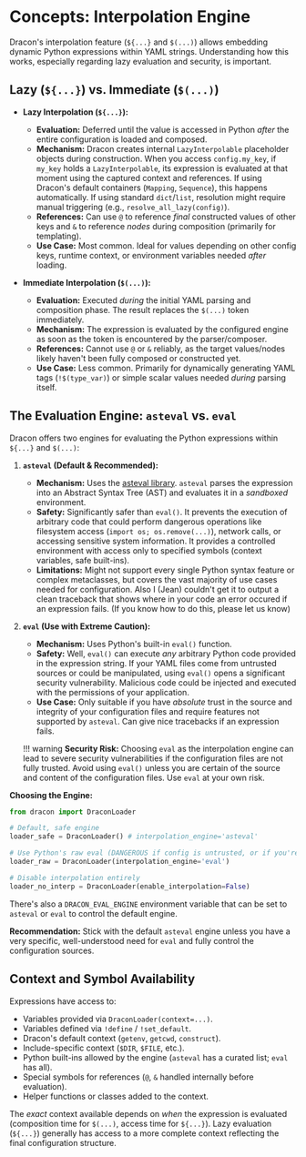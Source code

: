 # Concepts: Interpolation Engine

Dracon's interpolation feature (`${...}` and `$(...)`) allows embedding dynamic Python expressions within YAML strings. Understanding how this works, especially regarding lazy evaluation and security, is important.

## Lazy (`${...}`) vs. Immediate (`$(...)`)

- **Lazy Interpolation (`${...}`):**

  - **Evaluation:** Deferred until the value is accessed in Python _after_ the entire configuration is loaded and composed.
  - **Mechanism:** Dracon creates internal `LazyInterpolable` placeholder objects during construction. When you access `config.my_key`, if `my_key` holds a `LazyInterpolable`, its expression is evaluated at that moment using the captured context and references. If using Dracon's default containers (`Mapping`, `Sequence`), this happens automatically. If using standard `dict`/`list`, resolution might require manual triggering (e.g., `resolve_all_lazy(config)`).
  - **References:** Can use `@` to reference _final_ constructed values of other keys and `&` to reference _nodes_ during composition (primarily for templating).
  - **Use Case:** Most common. Ideal for values depending on other config keys, runtime context, or environment variables needed _after_ loading.

- **Immediate Interpolation (`$(...)`):**
  - **Evaluation:** Executed _during_ the initial YAML parsing and composition phase. The result replaces the `$(...)` token immediately.
  - **Mechanism:** The expression is evaluated by the configured engine as soon as the token is encountered by the parser/composer.
  - **References:** Cannot use `@` or `&` reliably, as the target values/nodes likely haven't been fully composed or constructed yet.
  - **Use Case:** Less common. Primarily for dynamically generating YAML tags (`!$(type_var)`) or simple scalar values needed _during_ parsing itself.

## The Evaluation Engine: `asteval` vs. `eval`

Dracon offers two engines for evaluating the Python expressions within `${...}` and `$(...)`:

1.  **`asteval` (Default & Recommended):**

    - **Mechanism:** Uses the [asteval library](https://lmfit.github.io/asteval/). `asteval` parses the expression into an Abstract Syntax Tree (AST) and evaluates it in a _sandboxed_ environment.
    - **Safety:** Significantly safer than `eval()`. It prevents the execution of arbitrary code that could perform dangerous operations like filesystem access (`import os; os.remove(...)`), network calls, or accessing sensitive system information. It provides a controlled environment with access only to specified symbols (context variables, safe built-ins).
    - **Limitations:** Might not support every single Python syntax feature or complex metaclasses, but covers the vast majority of use cases needed for configuration. Also I (Jean) couldn't get it to output a clean traceback that shows where in your code an error occured if an expression fails. (If you know how to do this, please let us know)

2.  **`eval` (Use with Extreme Caution):**
    - **Mechanism:** Uses Python's built-in `eval()` function.
    - **Safety:** Well, `eval()` can execute _any_ arbitrary Python code provided in the expression string. If your YAML files come from untrusted sources or could be manipulated, using `eval()` opens a significant security vulnerability. Malicious code could be injected and executed with the permissions of your application.
    - **Use Case:** Only suitable if you have _absolute_ trust in the source and integrity of your configuration files and require features not supported by `asteval`. Can give nice tracebacks if an expression fails.

    !!! warning
        **Security Risk:** Choosing `eval` as the interpolation engine can lead to severe security vulnerabilities if the configuration files are not fully trusted. Avoid using `eval()` unless you are certain of the source and content of the configuration files. Use `eval` at your own risk.

**Choosing the Engine:**

```python
from dracon import DraconLoader

# Default, safe engine
loader_safe = DraconLoader() # interpolation_engine='asteval'

# Use Python's raw eval (DANGEROUS if config is untrusted, or if you're not careful)
loader_raw = DraconLoader(interpolation_engine='eval')

# Disable interpolation entirely
loader_no_interp = DraconLoader(enable_interpolation=False)
```

There's also a `DRACON_EVAL_ENGINE` environment variable that can be set to `asteval` or `eval` to control the default engine.

**Recommendation:** Stick with the default `asteval` engine unless you have a very specific, well-understood need for `eval` and fully control the configuration sources.

## Context and Symbol Availability

Expressions have access to:

- Variables provided via `DraconLoader(context=...)`.
- Variables defined via `!define` / `!set_default`.
- Dracon's default context (`getenv`, `getcwd`, `construct`).
- Include-specific context (`$DIR`, `$FILE`, etc.).
- Python built-ins allowed by the engine (`asteval` has a curated list; `eval` has all).
- Special symbols for references (`@`, `&` handled internally before evaluation).
- Helper functions or classes added to the context.

The _exact_ context available depends on _when_ the expression is evaluated (composition time for `$(...)`, access time for `${...}`). Lazy evaluation (`${...}`) generally has access to a more complete context reflecting the final configuration structure.
